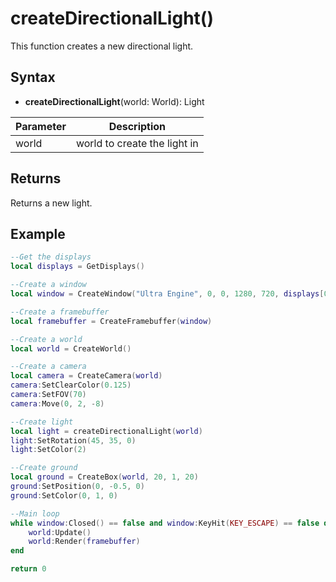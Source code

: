 # createDirectionalLight()

This function creates a new directional light.

## Syntax

- **createDirectionalLight**(world: World): Light

| Parameter | Description |
|---|---|
| world | world to create the light in |

## Returns

Returns a new light.

## Example

```lua
--Get the displays
local displays = GetDisplays()

--Create a window
local window = CreateWindow("Ultra Engine", 0, 0, 1280, 720, displays[0], WINDOW_CENTER | WINDOW_TITLEBAR)

--Create a framebuffer
local framebuffer = CreateFramebuffer(window)

--Create a world
local world = CreateWorld()

--Create a camera
local camera = CreateCamera(world)
camera:SetClearColor(0.125)
camera:SetFOV(70)
camera:Move(0, 2, -8)

--Create light
local light = createDirectionalLight(world)
light:SetRotation(45, 35, 0)
light:SetColor(2)

--Create ground
local ground = CreateBox(world, 20, 1, 20)
ground:SetPosition(0, -0.5, 0)
ground:SetColor(0, 1, 0)

--Main loop
while window:Closed() == false and window:KeyHit(KEY_ESCAPE) == false do
    world:Update()
    world:Render(framebuffer)
end

return 0
```